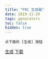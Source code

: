 ```yaml
---
title: "PAC 生成器"
date: 2019-11-20
tags: generators
toc: false
hidden: true
---
```


<div id="result" markdown="1">

```
点下面的 [生成] 按钮
```

<a id="generate" class="btn btn--success" href="#" onclick="buildPac()">生成</a>
<a id="download" class="btn btn--primary disabled" download="pac.txt" href="#">下载</a>
</div>
<style>
#result div.highlight {
  overflow-x: hidden;
  overflow-y: scroll;
  max-height: 10em;
}
</style>

<script type="text/javascript">
function toHex(number) {
  return "0x" + ("00000000" + number.toString(16).toUpperCase()).slice(-8);
}

function buildPac() {
  $.get(
    "https://ibugone.com/get/?target=http%3A%2F%2Fwww.ipdeny.com%2Fipblocks%2Fdata%2Faggregated%2Fcn-aggregated.zone",
    function (data) {
      let output = $("#code-template").text();
      output += "var CHINA = [\n";
      const lines = data.split("\n");
      for (let i = 0; i < lines.length; i++) {
        let content = lines[i].split("/");
        if (content.length !== 2)
          continue;
          let addr = content[0].split(".").map(x => parseInt(x));
        let addrNum = 0;
        for (let j = 0; j < 4; j++) {
          addrNum += addr[j] << (24 - 8 * j);
        }
        addrNum = addrNum >>> 0;
        let maskNum = (0xFFFFFFFF << (32 - parseInt(content[1], 10))) >>> 0;
        output += "  [" + toHex(addrNum) + ", " + toHex(maskNum) + "]";
        if (i != lines.length - 2) {
          output += ",";
        }
        output += "\n";
      }
      output += "];";
      $("#result pre > code").text(output);
      $("#download").removeClass("disabled");
      $("#download").attr("href", "data:application/octet-stream;charset=utf-8;base64," + btoa(output + "\n"));
    }
  );
}
</script>

<pre id="code-template" style="display: none;">
// Author: iBug &lt;ibugone.com&gt;

function belongsToSubnet(host, list) {
  var ip = host.split(".");
  ip = 0x1000000 * Number(ip[0]) + 0x10000 * Number(ip[1]) +
    0x100 * Number(ip[2]) + Number(ip[3]);

  if (ip < list[0][0])
    return false;

  // Binary search
  var x = 0, y = list.length, middle;
  while (y - x > 1) {
    middle = Math.floor((x + y) / 2);
    if (list[middle][0] < ip)
      x = middle;
    else
      y = middle;
  }

  // Match
  var masked = ip & list[x][1];
  return (masked ^ list[x][0]) == 0;
}

function isChina(host) {
  return belongsToSubnet(host, CHINA);
}

function isLan(host) {
  return belongsToSubnet(host, LAN);
}

function FindProxyForURL(url, host) {
  var remote = dnsResolve(host);
  if (isLan(remote) || isChina(remote)) {
      return "DIRECT";
  }
  return "__PROXY__";
}

var LAN = [
  [0x0A000000, 0xFF000000],
  [0x7F000000, 0xFFFFFF00],
  [0xA9FE0000, 0xFFFF0000],
  [0xAC100000, 0xFFF00000],
  [0xC0A80000, 0xFFFF0000]
];

</pre>
